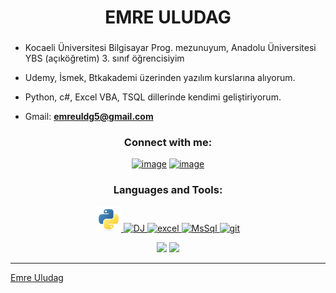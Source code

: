 <h1 align="center">EMRE ULUDAG</h1>
<h3 align="center"></h3>

- Kocaeli Üniversitesi Bilgisayar Prog. mezunuyum, Anadolu Üniversitesi YBS (açıköğretim) 3. sınıf öğrencisiyim

- Udemy, İsmek, Btkakademi üzerinden yazılım kurslarına alıyorum.

- Python, c#, Excel VBA, TSQL dillerinde kendimi geliştiriyorum.

- Gmail: **emreuldg5@gmail.com**

<h3 align="center">Connect with me:</h3>
<div align="center">

[![image](https://img.shields.io/badge/LinkedIn-0077B5?style=for-the-badge&logo=linkedin&logoColor=white)](https://www.linkedin.com/in/uludag-emre/)
[![image](https://img.shields.io/badge/Gmail-D14836?style=for-the-badge&logo=gmail&logoColor=white)](mailto:emreuldg5@gmail.com)
  
</div>

<h3 align="center">Languages and Tools:</h3>

<p align="center"> 
  <a href="https://www.w3.org/html/" target="_blank"> 
    <img src="https://raw.githubusercontent.com/devicons/devicon/master/icons/python/python-original.svg" alt="Python" width="40" height="40"/> 
  </a>
  <a href="https://www.w3schools.com/css/" target="_blank"> 
    <img src="[https://www.google.com/url?sa=i&url=https%3A%2F%2Ficonscout.com%2Ficons%2Fdjango&psig=AOvVaw0DWUqSEl6w-Ksy8Ad_I-uH&ust=1708167899937000&source=images&cd=vfe&opi=89978449&ved=0CBIQjRxqFwoTCOC797jbr4QDFQAAAAAdAAAAABAV](https://www.google.com/url?sa=i&url=https%3A%2F%2Ficonscout.com%2Ffree-icon%2Fdjango-1&psig=AOvVaw0DWUqSEl6w-Ksy8Ad_I-uH&ust=1708167899937000&source=images&cd=vfe&opi=89978449&ved=0CBIQjRxqFwoTCOC797jbr4QDFQAAAAAdAAAAABAg)" alt="DJ" width="40" height="40"/> 
  </a> 
  <a href="https://www.python.org" target="_blank"> 
    <img src="https://upload.wikimedia.org/wikipedia/commons/thumb/3/34/Microsoft_Office_Excel_%282019%E2%80%93present%29.svg/1200px-Microsoft_Office_Excel_%282019%E2%80%93present%29.svg.png" alt="excel" width="40" height="40"/> 
  </a>  
  <a href="https://developer.mozilla.org/en-US/docs/Web/JavaScript" target="_blank"> 
    <img src="https://cdnblog.natrocdn.com/wp-content/uploads/2014/12/MSSQL280-1.png" alt="MsSql" width="40" height="40"/> 
  </a> 
  <a href="https://git-scm.com/" target="_blank"> 
    <img src="https://upload.wikimedia.org/wikipedia/commons/thumb/5/5a/Vmware_workstation_16_icon.svg/800px-Vmware_workstation_16_icon.svg.png" alt="git" width="40" height="40"/> 
  </a>
</p>

<p align= "center">
  <img height= "150" src="https://github-readme-stats.vercel.app/api?username=EmreUludag0&theme=react&show_icons=true&include_all_commits=true" />
  <img height= "150" src="https://github-readme-stats.vercel.app/api/top-langs/?username=EmreUludag0&theme=react&layout=compact" />
</p>

------

[Emre Uludag](https://github.com/EmreUludag0)
